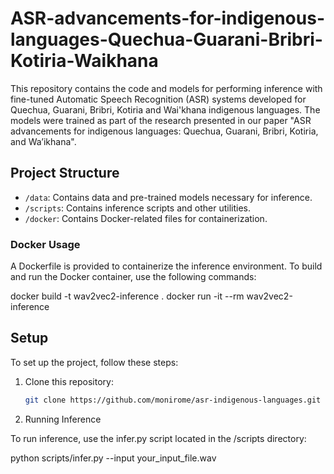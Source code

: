 # ASR-advancements-for-indigenous-languages-Quechua-Guarani-Bribri-Kotiria-Waikhana

This repository contains the code and models for performing inference with fine-tuned Automatic Speech Recognition (ASR) systems developed for Quechua, Guarani, Bribri, Kotiria and Wai'khana indigenous languages. The models were trained as part of the research presented in our paper "ASR advancements for indigenous languages: Quechua, Guarani, Bribri, Kotiria, and Wa’ikhana".

## Project Structure

- `/data`: Contains data and pre-trained models necessary for inference.
- `/scripts`: Contains inference scripts and other utilities.
- `/docker`: Contains Docker-related files for containerization.

### Docker Usage

A Dockerfile is provided to containerize the inference environment. To build and run the Docker container, use the following commands:

docker build -t wav2vec2-inference .
docker run -it --rm wav2vec2-inference

## Setup

To set up the project, follow these steps:

1. Clone this repository:
   ```bash
   git clone https://github.com/monirome/asr-indigenous-languages.git

2. Running Inference

To run inference, use the infer.py script located in the /scripts directory:

python scripts/infer.py --input your_input_file.wav

